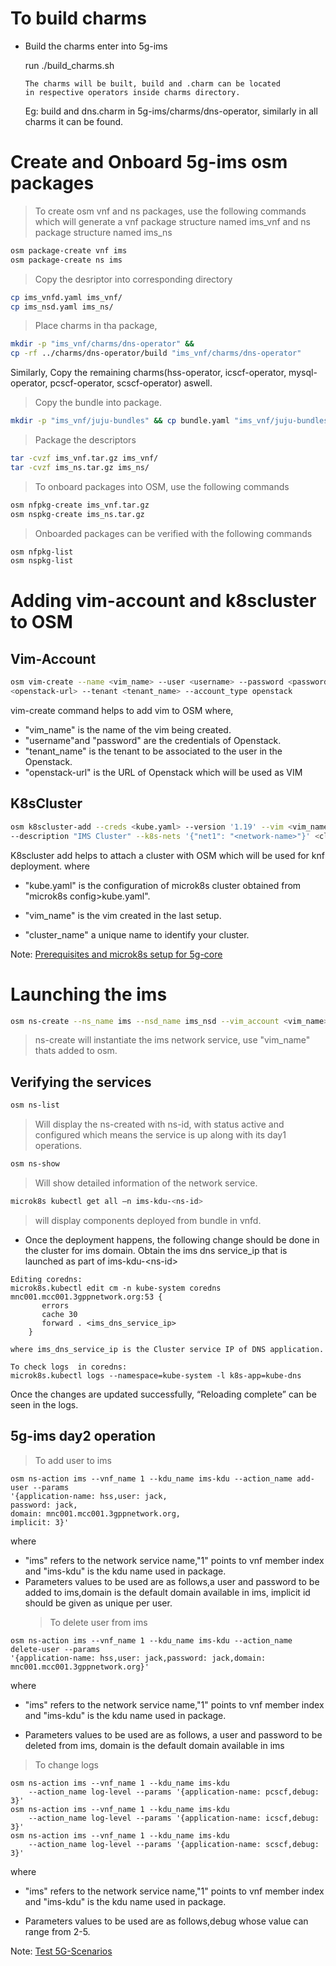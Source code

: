 <!--
Copyright 2020 Tata Elxsi

 Licensed under the Apache License, Version 2.0 (the "License"); you may
 not use this file except in compliance with the License. You may obtain
 a copy of the License at

         http://www.apache.org/licenses/LICENSE-2.0

 Unless required by applicable law or agreed to in writing, software
 distributed under the License is distributed on an "AS IS" BASIS, WITHOUT
 WARRANTIES OR CONDITIONS OF ANY KIND, either express or implied. See the
 License for the specific language governing permissions and limitations
 under the License.

 For those usages not covered by the Apache License, Version 2.0 please
 contact: canonical@tataelxsi.onmicrosoft.com

 To get in touch with the maintainers, please contact:
 canonical@tataelxsi.onmicrosoft.com
-->

# To build charms

* Build the charms enter into 5g-ims

  run ./build_charms.sh

      The charms will be built, build and .charm can be located
      in respective operators inside charms directory.

  Eg: build and dns.charm in 5g-ims/charms/dns-operator,
  similarly in all charms it can be found.

# Create and Onboard 5g-ims osm packages

> To create osm vnf and ns packages, use the following commands which will
> generate a vnf package structure named ims_vnf and ns package structure named ims_ns

```bash
osm package-create vnf ims
osm package-create ns ims
```

> Copy the desriptor into corresponding directory

```bash
cp ims_vnfd.yaml ims_vnf/
cp ims_nsd.yaml ims_ns/
```

> Place charms in tha package,

```bash
mkdir -p "ims_vnf/charms/dns-operator" &&
cp -rf ../charms/dns-operator/build "ims_vnf/charms/dns-operator"
```

Similarly, Copy the remaining charms(hss-operator, icscf-operator,
mysql-operator, pcscf-operator, scscf-operator) aswell.

> Copy the bundle into package.

```bash
mkdir -p "ims_vnf/juju-bundles" && cp bundle.yaml "ims_vnf/juju-bundles"
```

> Package the descriptors

```bash
tar -cvzf ims_vnf.tar.gz ims_vnf/
tar -cvzf ims_ns.tar.gz ims_ns/
```

> To onboard packages into OSM, use the following commands

```bash
osm nfpkg-create ims_vnf.tar.gz
osm nspkg-create ims_ns.tar.gz
```

> Onboarded packages can be verified with the following commands

```bash
osm nfpkg-list
osm nspkg-list
```

# Adding vim-account and k8scluster to OSM

## Vim-Account

```bash
osm vim-create --name <vim_name> --user <username> --password <password> --auth_url
<openstack-url> --tenant <tenant_name> --account_type openstack
```

vim-create command helps to add vim to OSM where,

* "vim_name" is the name of the vim being created.
* "username"and "password" are the credentials of Openstack.
* "tenant_name" is the tenant to be associated to the user in the Openstack.
* "openstack-url" is the URL of Openstack which will be used as VIM

## K8sCluster

```bash
osm k8scluster-add --creds <kube.yaml> --version '1.19' --vim <vim_name>
--description "IMS Cluster" --k8s-nets '{"net1": "<network-name>"}' <cluster_name>
```

K8scluster add helps to attach a cluster with OSM which will be used for knf deployment.
where

* "kube.yaml" is the configuration of microk8s cluster obtained from "microk8s config>kube.yaml".

* "vim_name" is the vim created in the last setup.

* "cluster_name" a unique name to identify your cluster.

Note: [Prerequisites and microk8s setup for 5g-core](../README.md)

# Launching the ims

```bash
osm ns-create --ns_name ims --nsd_name ims_nsd --vim_account <vim_name>
```

> ns-create will instantiate the ims network service,
> use "vim_name" thats added to osm.

## Verifying the services

```bash
osm ns-list
```

> Will display the ns-created with ns-id, with status active and configured
> which means the service is up along with its day1 operations.

```bash
osm ns-show
```

> Will show detailed information of the network service.

```bash
microk8s kubectl get all –n ims-kdu-<ns-id>
```

> will display components deployed from bundle in vnfd.

* Once the deployment happens, the following change should be done in the
  cluster for ims domain.
  Obtain the ims dns service_ip that is launched as part of ims-kdu-<ns-id\>

```
Editing coredns:
microk8s.kubectl edit cm -n kube-system coredns
mnc001.mcc001.3gppnetwork.org:53 {
       errors
       cache 30
       forward . <ims_dns_service_ip>
    }

where ims_dns_service_ip is the Cluster service IP of DNS application.

To check logs  in coredns:
microk8s.kubectl logs --namespace=kube-system -l k8s-app=kube-dns
```

Once the changes are updated successfully, “Reloading complete” can be seen in the logs.

## 5g-ims day2 operation

> To add user to ims

```
osm ns-action ims --vnf_name 1 --kdu_name ims-kdu --action_name add-user --params
'{application-name: hss,user: jack,
password: jack,
domain: mnc001.mcc001.3gppnetwork.org,
implicit: 3}'
```

where

* "ims" refers to the network service name,"1" points to vnf member index and
  "ims-kdu" is the kdu name used in package.
* Parameters values to be used are as follows,a user and
  password to be added to ims,domain is the default domain available in ims,
  implicit id should be given as unique per user.
  > To delete user from ims

```
osm ns-action ims --vnf_name 1 --kdu_name ims-kdu --action_name delete-user --params
'{application-name: hss,user: jack,password: jack,domain: mnc001.mcc001.3gppnetwork.org}'
```

where

* "ims" refers to the network service name,"1" points to vnf member index
  and "ims-kdu" is the kdu name used in package.

* Parameters values to be used are as follows,
  a user and password to be deleted from ims,
  domain is the default domain available in ims

> To change logs

```
osm ns-action ims --vnf_name 1 --kdu_name ims-kdu
    --action_name log-level --params '{application-name: pcscf,debug: 3}'
osm ns-action ims --vnf_name 1 --kdu_name ims-kdu
    --action_name log-level --params '{application-name: icscf,debug: 3}'
osm ns-action ims --vnf_name 1 --kdu_name ims-kdu
    --action_name log-level --params '{application-name: scscf,debug: 3}'
```

where

* "ims" refers to the network service name,"1" points to vnf member index
  and "ims-kdu" is the kdu name used in package.

* Parameters values to be used are as follows,debug whose value can range from 2-5.

Note: [Test 5G-Scenarios](../README.md)
